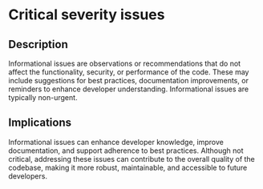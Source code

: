 # Critical severity issues

## Description

Informational issues are observations or recommendations that do not affect the functionality, security, or performance
of the code. These may include suggestions for best practices, documentation improvements, or reminders to enhance
developer understanding. Informational issues are typically non-urgent.

## Implications

Informational issues can enhance developer knowledge, improve documentation, and support adherence to best practices.
Although not critical, addressing these issues can contribute to the overall quality of the codebase, making it more
robust, maintainable, and accessible to future developers.
